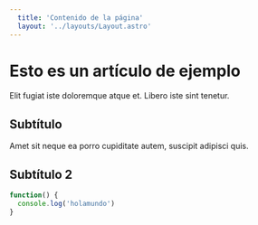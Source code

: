 ```yaml
---
  title: 'Contenido de la página'
  layout: '../layouts/Layout.astro'
---
```


# Esto es un artículo de ejemplo

Elit fugiat iste doloremque atque et. Libero iste sint tenetur.

## Subtítulo

Amet sit neque ea porro cupiditate autem, suscipit adipisci quis.

## Subtítulo 2

```javascript
function() {
  console.log('holamundo')
}
```
